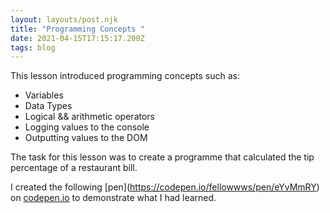```yaml
---
layout: layouts/post.njk
title: "Programming Concepts "
date: 2021-04-15T17:15:17.200Z
tags: blog
---
```

This lesson introduced programming concepts such as: 

* Variables
* Data Types
* Logical && arithmetic operators
* Logging values to the console
* Outputting values to the DOM

The task for this lesson was to create a programme that calculated the tip percentage of a restaurant bill.

I created the following \[pen](<https://codepen.io/fellowwws/pen/eYvMmRY>) on [codepen.io](http://codepen.io) to demonstrate what I had learned.